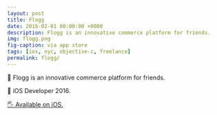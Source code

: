 ```yaml
---
layout: post
title: Flogg
date: 2016-02-01 00:00:00 +0000
description: Flogg is an innovative commerce platform for friends.
img: flogg.png
fig-caption: via app store
tags: [ios, nyc, objective-c, freelance]
permalink: flogg/
---
```


🔖 Flogg is an innovative commerce platform for friends.

🏨 iOS Developer 2016.

<a href="https://www.crunchbase.com/organization/flogg#section-overview">🖐 Available on iOS.</a>